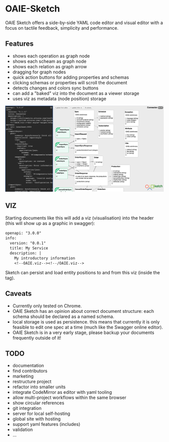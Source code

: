 # OAIE-Sketch
OAIE Sketch offers a side-by-side YAML code editor and visual editor with a focus on tactile feedback, simplicity and performance.

## Features
- shows each operation as graph node
- shows each scheam as graph node
- shows each relation as graph arrow
- dragging for graph nodes
- quick action buttons for adding properties and schemas
- clicking schemas or properties will scroll the document
- detects changes and colors sync buttons
- can add a "baked" viz into the document as a viewer storage
- uses viz as metadata (node position) storage

![oaie-sketch.png](oaie-sketch.png)

## VIZ
Starting documents like this will add a viz (visualisation) into the header (this will show up as a graphic in swagger):

    openapi: "3.0.0"
    info:
      version: "0.0.1"
      title: My Service
      description: |
        My introductory information
        <!--OAIE.viz--><!--/OAIE.viz-->

Sketch can persist and load entity positions to and from this viz (inside the <!--OAIE.viz--> tag).

## Caveats
- Currently only tested on Chrome.
- OAIE Sketch has an opinion about correct document structure: each schema should be declared as a named schema.
- local storage is used as persistence. this means that currently it is only feasible to edit one spec at a time (much like the Swagger online editor).
- OAIE Sketch is in a very early stage, please backup your documents frequently outside of it!

## TODO
- documentation
- find contributors
- marketing
- restructure project
- refactor into smaller units
- integrate CodeMirror as editor with yaml tooling
- allow multi-project workflows within the same browser
- show circular references
- git integration
- server for local self-hosting
- global site with hosting
- support yaml features (includes)
- validation
- ...
